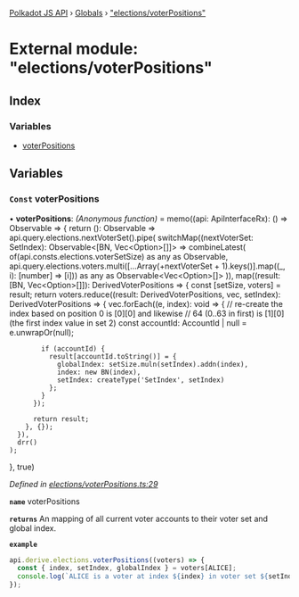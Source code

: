 [Polkadot JS API](../README.md) › [Globals](../globals.md) › ["elections/voterPositions"](_elections_voterpositions_.md)

# External module: "elections/voterPositions"

## Index

### Variables

* [voterPositions](_elections_voterpositions_.md#const-voterpositions)

## Variables

### `Const` voterPositions

• **voterPositions**: *(Anonymous function)* =  memo((api: ApiInterfaceRx): () => Observable<DerivedVoterPositions> => {
  return (): Observable<DerivedVoterPositions> =>
    api.query.elections.nextVoterSet<SetIndex>().pipe(
      switchMap((nextVoterSet: SetIndex): Observable<[BN, Vec<Option<AccountId>>[]]> => combineLatest(
        of(api.consts.elections.voterSetSize) as any as Observable<BN>,
        api.query.elections.voters.multi([...Array(+nextVoterSet + 1).keys()].map((_, i): [number] => [i])) as any as Observable<Vec<Option<AccountId>>[]>
      )),
      map((result: [BN, Vec<Option<AccountId>>[]]): DerivedVoterPositions => {
        const [setSize, voters] = result;
        return voters.reduce((result: DerivedVoterPositions, vec, setIndex): DerivedVoterPositions => {
          vec.forEach((e, index): void => {
            // re-create the index based on position 0 is [0][0] and likewise
            // 64 (0..63 in first) is [1][0] (the first index value in set 2)
            const accountId: AccountId | null = e.unwrapOr(null);

            if (accountId) {
              result[accountId.toString()] = {
                globalIndex: setSize.muln(setIndex).addn(index),
                index: new BN(index),
                setIndex: createType('SetIndex', setIndex)
              };
            }
          });

          return result;
        }, {});
      }),
      drr()
    );
}, true)

*Defined in [elections/voterPositions.ts:29](https://github.com/polkadot-js/api/blob/cba5710fec/packages/api-derive/src/elections/voterPositions.ts#L29)*

**`name`** voterPositions

**`returns`** An mapping of all current voter accounts to their voter set and global index.

**`example`** 
<BR>

```javascript
api.derive.elections.voterPositions((voters) => {
  const { index, setIndex, globalIndex } = voters[ALICE];
  console.log(`ALICE is a voter at index ${index} in voter set ${setIndex}, with global index ${globalIndex}.`);
});
```
